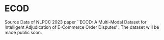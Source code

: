 # ECOD

Source Data of NLPCC 2023 paper ``ECOD: A Multi-Modal Dataset for Intelligent Adjudication of E-Commerce Order Disputes''.
The dataset will be made public soon.
